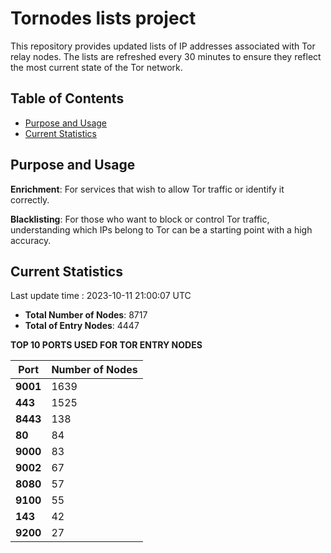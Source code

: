# Tornodes lists project

This repository provides updated lists of IP addresses associated with Tor relay nodes. The lists are refreshed every 30 minutes to ensure they reflect the most current state of the Tor network.

## Table of Contents

- [Purpose and Usage](#purpose-and-usage)
- [Current Statistics](#current-statistics)


## Purpose and Usage

**Enrichment**: For services that wish to allow Tor traffic or identify it correctly.

**Blacklisting**: For those who want to block or control Tor traffic, understanding which IPs belong to Tor can be a starting point with a high accuracy.

## Current Statistics

Last update time : 2023-10-11 21:00:07 UTC

- **Total Number of Nodes**: 8717
- **Total of Entry Nodes**: 4447

**TOP 10 PORTS USED FOR TOR ENTRY NODES**

| **Port** | **Number of Nodes** |
|------|-----------------|
| **9001**   | 1639  |
| **443**   | 1525  |
| **8443**   | 138  |
| **80**   | 84  |
| **9000**   | 83  |
| **9002**   | 67  |
| **8080**   | 57  |
| **9100**   | 55  |
| **143**   | 42  |
| **9200**   | 27  |


